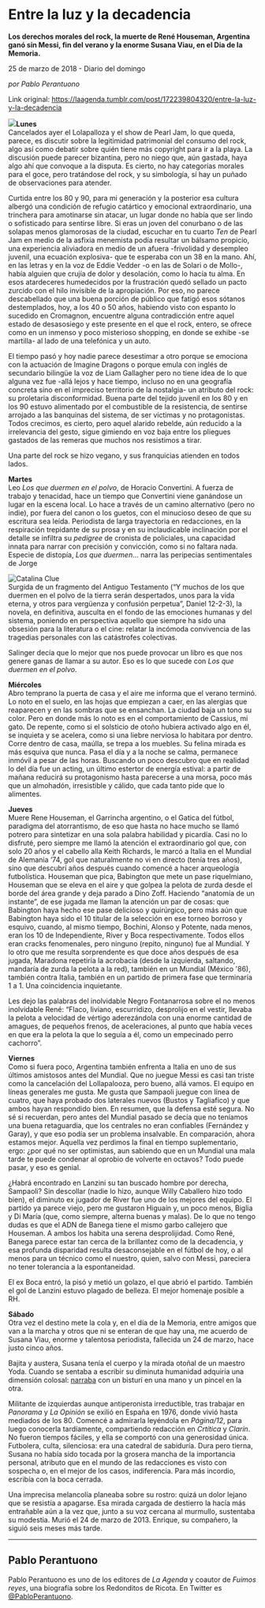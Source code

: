 # Entre la luz y la decadencia

**Los derechos morales del rock, la muerte de René Houseman, Argentina ganó sin Messi, fin del verano y la enorme Susana Viau, en el Dia de la Memoria.**

25 de marzo de 2018 - Diario del domingo

_por Pablo Perantuono_

Link original: https://laagenda.tumblr.com/post/172239804320/entre-la-luz-y-la-decadencia

![](https://64.media.tumblr.com/a5d33d833a31ba1e5be574da46639aa3/tumblr_inline_p8bflnVtpf1t6q87u_500.jpg)**Lunes**  
 Cancelados ayer el Lolapalloza y el show de Pearl Jam, lo que queda, parece, es discutir sobre la legitimidad patrimonial del consumo del rock, algo así como debatir sobre quién tiene más copyright para ir a la playa. La discusión puede parecer bizantina, pero no niego que, aún gastada, haya algo ahí que convoque a la disputa. Es cierto, no hay categorías morales para el goce, pero tratándose del rock, y su simbología, sí hay un puñado de observaciones para atender.

Curtida entre los 80 y 90, para mi generación y la posterior esa cultura albergó una condición de refugio catártico y emocional extraordinario, una trinchera para amotinarse sin atacar, un lugar donde no había que ser lindo o sofisticado para sentirse libre. Si eras un joven del conurbano o de las solapas menos glamorosas de la ciudad, escuchar en tu cuarto *Ten* de Pearl Jam en medio de la asfixia menemista podía resultar un bálsamo propicio, una experiencia aliviadora en medio de un afuera -frivolidad y desempleo juvenil, una ecuación explosiva- que te esperaba con un 38 en la mano. Ahí, en las letras y en la voz de Eddie Vedder -o en las de Solari o de Mollo-, había alguien que crujía de dolor y desolación, como lo hacía tu alma. En esos atardeceres humedecidos por la frustración quedó sellado un pacto zurcido con el hilo invisible de la apropiación. Por eso, no parece descabellado que una buena porción de público que fatigó esos sótanos destemplados, hoy, a los 40 o 50 años, habiendo visto con espanto lo sucedido en Cromagnon, encuentre alguna contradicción entre aquel estado de desasosiego y este presente en el que el rock, entero, se ofrece como en un inmenso y poco misterioso shopping, en donde se exhibe -se martilla- al lado de una telefónica y un auto.

El tiempo pasó y hoy nadie parece desestimar a otro porque se emociona con la actuación de Imagine Dragons o porque emula con inglés de secundario bilingüe la voz de Liam Gallagher pero no tiene idea de lo que alguna vez fue -allá lejos y hace tiempo, incluso no en una geografía concreta sino en el impreciso territorio de la  nostalgia- un atributo del rock: su proletaria disconformidad. Buena parte del tejido juvenil en los 80 y en los 90 estuvo alimentado por el combustible de la resistencia, de sentirse arrojado a las banquinas del sistema, de ser víctimas y no protagonistas. Todos crecimos, es cierto, pero aquel alarido rebelde, aún reducido a la irrelevancia del gesto, sigue gimiendo en voz baja entre los pliegues gastados de las remeras que muchos nos resistimos a tirar.  

Una parte del rock se hizo vegano, y sus franquicias atienden en todos lados.

**Martes**  
Leo *Los que duermen en el polvo*, de Horacio Convertini. A fuerza de trabajo y tenacidad, hace un tiempo que Convertini viene ganándose un lugar en la escena local. Lo hace a través de un camino alternativo (pero no indie), por fuera del canon o los guetos, con el minucioso deseo de que su escritura sea leída. Periodista de larga trayectoria en redacciones, en la respiración trepidante de su prosa y en su inclaudicable inclinación por el detalle se infiltra su *pedigree* de cronista de policiales, una capacidad innata para narrar con precisión y convicción, como si no faltara nada. Especie de distopía, *Los que duermen*… narra las peripecias sentimentales de Jorge

![Catalina Clue](https://64.media.tumblr.com/3d91384504790eb092dcad0192993b34/tumblr_inline_p8bfln6DRu1t6q87u_250.jpg)  
Surgida de un fragmento del Antiguo Testamento (“Y muchos de los que duermen en el polvo de la tierra serán despertados, unos para la vida eterna, y otros para vergüenza y confusión perpetua”, Daniel 12-2-3), la novela, en definitiva, ausculta en el fondo de las emociones humanas y del sistema, poniendo en perspectiva aquello que siempre ha sido una obsesión para la literatura o el cine: relatar la incómoda convivencia de las tragedias personales con las catástrofes colectivas.

Salinger decía que lo mejor que nos puede provocar un libro es que nos genere ganas de llamar a su autor. Eso es lo que sucede con *Los que duermen en el polvo*.

**Miércoles**  
Abro temprano la puerta de casa y el aire me informa que el verano terminó. Lo noto en el suelo, en las hojas que empiezan a caer, en las alergias que reaparecen y en las sombras que se ensanchan. La ciudad baja un tono su color. Pero en donde más lo noto es en el comportamiento de Cassius, mi gato. De repente, como si el solsticio de otoño hubiera activado algo en él, se inquieta y se acelera, como si una liebre nerviosa lo habitara por dentro. Corre dentro de casa, maúlla, se trepa a los muebles. Su felina mirada es más esquiva que nunca. Pasa el día y a la noche se calma, permanece inmóvil a pesar de las horas. Buscando un poco descubro que en realidad lo del día fue un acting, un último estertor de energía estival: a partir de mañana reducirá su protagonismo hasta parecerse a una morsa, poco más que un almohadón, irresistible y cálido, que cada tanto pide que lo alimentes.

**Jueves**  
Muere Rene Houseman, el Garrincha argentino, o el Gatica del fútbol, paradigma del atorrantismo, de eso que hasta no hace mucho se llamó potrero para sintetizar en una sola palabra habilidad y picardía. Casi no lo disfruté, pero siempre me llamó la atención el extraordinario gol que, con solo 20 años y el cabello alla Keith Richards, le marcó a Italia en el Mundial de Alemania ‘74, gol que naturalmente no vi en directo (tenía tres años), sino que descubrí años después cuando comencé a hacer arqueología futbolística. Houseman que pica, Babington que mete un pase riquelmiano, Houseman que se eleva en el aire y que golpea la pelota de zurda desde el borde del área grande y deja parado a Dino Zoff. Haciendo “anatomía de un instante”, de ese jugada me llaman la atención un par de cosas: que Babington haya hecho ese pase delicioso y quirúrgico, pero más aún que Babington haya sido el 10 titular de la selección en ese torneo borroso y esquivo, cuando, al mismo tiempo, Bochini, Alonso y Potente, nada menos, eran los 10 de Independiente, River y Boca respectivamente. Todos ellos eran cracks fenomenales, pero ninguno (repito, ninguno) fue al Mundial. Y lo otro que me resulta sorprendente es que doce años después de esa jugada, Maradona repetiría la acrobacia (desde la izquierda, saltando, mandaría de zurda la pelota a la red), también en un Mundial (México '86), también contra Italia, también en un partido de primera fase que terminaría 1 a 1. Una coincidencia inquietante.

Les dejo las palabras del inolvidable Negro Fontanarrosa sobre el no menos inolvidable René: “Flaco, liviano, escurridizo, desprolijo en el vestir, llevaba la pelota a velocidad de vértigo aderezándola con una enorme cantidad de amagues, de pequeños frenos, de aceleraciones, al punto que había veces en que era la pelota la que lo seguía a él, como un empecinado perro cachorro”.

**Viernes**  
Como si fuera poco, Argentina también enfrenta a Italia en uno de sus últimos amistosos antes del Mundial. Que no juegue Messi es casi tan triste como la cancelación del Lollapalooza, pero bueno, allá vamos. El equipo en líneas generales me gusta. Me gusta que Sampaoli juegue con línea de cuatro, que haya probado dos laterales nuevos (Bustos y Tagliafico) y que ambos hayan respondido bien. En resumen, que la defensa esté segura. No sé si recuerdan, pero antes del Mundial pasado se decía que no teníamos una buena retaguardia, que los centrales no eran confiables (Fernández y Garay), y que eso podía ser un problema insalvable. En comparación, ahora estamos mejor. Aquella vez perdimos la final en tiempo suplementario, ergo: ¿por qué no ser optimistas, aun sabiendo que en un Mundial una mala tarde te puede condenar al oprobio de volverte en octavos? Todo puede pasar, y eso es genial.  

¿Habrá encontrado en Lanzini su tan buscado hombre por derecha, Sampaoli? Sin descollar (nadie lo hizo, aunque Willy Caballero hizo todo bien), el diminuto ex jugador de River fue uno de los mejores del equipo. El partido ya parece viejo, pero me gustaron Higuaín y, un poco menos, Biglia y Di María (que, como siempre, alterna buenas y malas). De lo que no tengo dudas es que el ADN de Banega tiene el mismo garbo callejero que Houseman. A ambos los habita una serena desprolijidad. Como René, Banega parece estar tan cerca de la brillantez como de la decadencia, y esa profunda disparidad resulta desaconsejable en el fútbol de hoy, o al menos para un técnico como el nuestro, quien, salvo con Messi, pareciera no tener tolerancia a la espontaneidad.

El ex Boca entró, la pisó y metió un golazo, el que abrió el partido. También el gol de Lanzini estuvo plagado de belleza. El mejor homenaje posible a RH.

**Sábado**  
Otra vez el destino mete la cola y, en el día de la Memoria, entre amigos que van a la marcha y otros que ni se enteran de que hay una, me acuerdo de Susana Viau, enorme y talentosa periodista, fallecida un 24 de marzo, hace justo cinco años.

Bajita y austera, Susana tenía el cuerpo y la mirada otoñal de un maestro Yoda. Cuando se sentaba a escribir su diminuta humanidad adquiría una dimensión colosal: [narraba](https://www.pagina12.com.ar/diario/elpais/1-20277-2003-05-18.html) con un bisturí en una mano y un pincel en la otra.

Militante de izquierdas aunque antiperonista irreductible, tras trabajar en *Panorama* y *La Opinión* se exilió en España en 1976, donde vivió hasta mediados de los 80. Comencé a admirarla leyéndola en *Página/12*, para luego conocerla tardíamente, compartiendo redacción en *Crtítica* y *Clarín*. No fueron tiempos fáciles, y ella se comportó con una generosidad única. Futbolera, culta, silenciosa: era una catedral de sabiduría. Dura pero tierna, Susana no había sido tocada por la grosera mancha de la importancia personal, atributo que en el mundo de las redacciones es visto con sospecha o, en el mejor de los casos, indiferencia. Para más incordio, escribía con la boca cerrada.

Una imprecisa melancolía planeaba sobre su rostro: quizá un dolor lejano que se resistía a apagarse. Esa mirada cargada de destierro la hacía más entrañable aún a la vez que, junto a su voz cercana al murmullo, sustentaba su modestia. Murió el 24 de marzo de 2013. Enrique, su compañero, la siguió seis meses más tarde.



---

 Pablo Perantuono
-----------------

 Pablo Perantuono es uno de los editores de *La Agenda* y coautor de *Fuimos reyes*, una biografía sobre los Redonditos de Ricota. En Twitter es [@PabloPerantuono](https://twitter.com/PabloPerantuono). 

